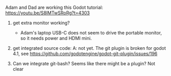 Adam and Dad are working this Godot tutorial:
	https://youtu.be/S8lMTwSRoRg?t=4303

1.  get extra monitor working?
	- Adam's laptop USB-C does not seem to drive the portable
	  monitor, so it needs power and HDMI mini.
2.  get integrated source code:
	A: not yet.  The git plugin is broken for godot 4.1, see
	https://github.com/godotengine/godot-git-plugin/issues/196

3.  Can we integrate git-bash?
   Seems like there might be a plugin?  Not clear
